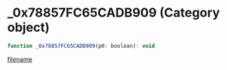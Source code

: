 # _0x78857FC65CADB909 (Category object)

```js
function _0x78857FC65CADB909(p0: boolean): void
```

[filename](_0x78857FC65CADB909_m.md ':include')